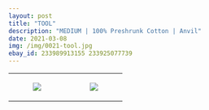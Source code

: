 ```yaml
---
layout: post
title: "TOOL"
description: "MEDIUM | 100% Preshrunk Cotton | Anvil"
date: 2021-03-08
img: /img/0021-tool.jpg
ebay_id: 233989913155 233925077739
---
```




<table style="width:100%;"><tr><td style="vertical-align:top;">
      <figure class="tmblr-full" data-orig-height="2048" data-orig-width="1365" data-orig-src="https://concertshirts.netlify.app/shirts/0021/0021-01.jpg"><img src="https://64.media.tumblr.com/2224940706686356e585eff6d554d02a/efb651f2e1ffd707-57/s540x810/1bef0984fdef43515e25dc2108fe7ee63902a5c5.jpg" data-orig-height="2048" data-orig-width="1365" data-orig-src="https://concertshirts.netlify.app/shirts/0021/0021-01.jpg"/></figure></td>
    <td style="vertical-align:top;">
      <figure class="tmblr-full" data-orig-height="2048" data-orig-width="1365" data-orig-src="https://concertshirts.netlify.app/shirts/0021/0021-02.jpg"><img src="https://64.media.tumblr.com/4ba7b873eed36d94d8bd43ea4b4976a7/efb651f2e1ffd707-d3/s540x810/c9c8c8ea30628b0aa2b0053656a9ce5047f15b74.jpg" data-orig-height="2048" data-orig-width="1365" data-orig-src="https://concertshirts.netlify.app/shirts/0021/0021-02.jpg"/></figure></td>
  </tr></table>
